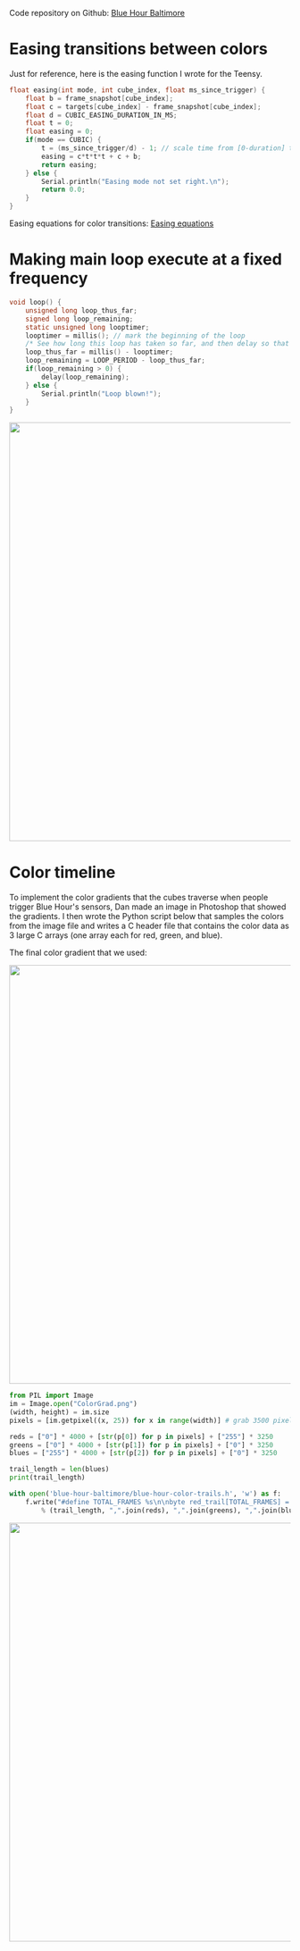 Code repository on Github: [Blue Hour Baltimore](https://github.com/NewAmericanPublicArt/blue-hour-baltimore)

# Easing transitions between colors #

Just for reference, here is the easing function I wrote for the Teensy.

```C
float easing(int mode, int cube_index, float ms_since_trigger) {
    float b = frame_snapshot[cube_index];
    float c = targets[cube_index] - frame_snapshot[cube_index];
    float d = CUBIC_EASING_DURATION_IN_MS;
    float t = 0;
    float easing = 0;
    if(mode == CUBIC) {
        t = (ms_since_trigger/d) - 1; // scale time from [0-duration] to [-1 to 0]
        easing = c*t*t*t + c + b;
        return easing;
    } else {
        Serial.println("Easing mode not set right.\n");
        return 0.0;
    }
}
```
Easing equations for color transitions: [Easing equations](http://www.gizma.com/easing/)

# Making main loop execute at a fixed frequency #

```C
void loop() {
    unsigned long loop_thus_far;
    signed long loop_remaining;
    static unsigned long looptimer;
    looptimer = millis(); // mark the beginning of the loop
    /* See how long this loop has taken so far, and then delay so that we hit LOOP_PERIOD correctly. */
    loop_thus_far = millis() - looptimer;
    loop_remaining = LOOP_PERIOD - loop_thus_far;
    if(loop_remaining > 0) {
        delay(loop_remaining);
    } else {
        Serial.println("Loop blown!");
    }
}
```

<img src="../img/interaction-planning.jpg" width="750">

# Color timeline #

To implement the color gradients that the cubes traverse when people trigger Blue Hour's sensors, Dan made an image in Photoshop that showed the gradients. I then wrote the Python script below that samples the colors from the image file and writes a C header file that contains the color data as 3 large C arrays (one array each for red, green, and blue).

The final color gradient that we used:

<img src="../img/final-color-gradient.png" width="750">


```Python
from PIL import Image
im = Image.open("ColorGrad.png")
(width, height) = im.size
pixels = [im.getpixel((x, 25)) for x in range(width)] # grab 3500 pixels from 7000 pixel image

reds = ["0"] * 4000 + [str(p[0]) for p in pixels] + ["255"] * 3250
greens = ["0"] * 4000 + [str(p[1]) for p in pixels] + ["0"] * 3250
blues = ["255"] * 4000 + [str(p[2]) for p in pixels] + ["0"] * 3250

trail_length = len(blues)
print(trail_length)

with open('blue-hour-baltimore/blue-hour-color-trails.h', 'w') as f:
    f.write("#define TOTAL_FRAMES %s\n\nbyte red_trail[TOTAL_FRAMES] = {%s};\nbyte green_trail[TOTAL_FRAMES] = {%s};\nbyte blue_trail[TOTAL_FRAMES] = {%s};"
        % (trail_length, ",".join(reds), ",".join(greens), ",".join(blues)))
```

<img src="../img/color-timeline-plan.jpg" width="750">
